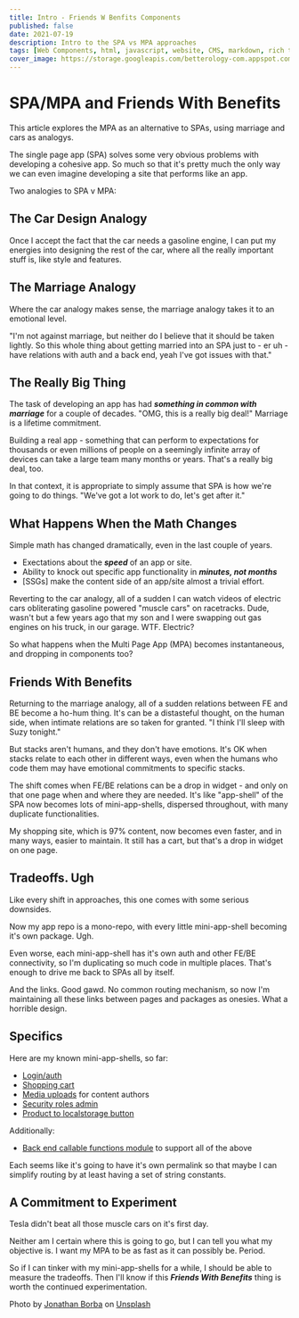 ```yaml
---
title: Intro - Friends W Benfits Components
published: false
date: 2021-07-19
description: Intro to the SPA vs MPA approaches
tags: [Web Components, html, javascript, website, CMS, markdown, rich text]
cover_image: https://storage.googleapis.com/betterology-com.appspot.com/images/landscape/700/jonathan-borba-Azety72JJ54-unsplash.jpg
---
```


# SPA/MPA and Friends With Benefits

This article explores the MPA as an alternative to SPAs, using marriage and cars as analogys.

The single page app (SPA) solves some very obvious problems with developing a cohesive app. So much so that it's pretty much the only way we can even imagine developing a site that performs like an app.

Two analogies to SPA v MPA:

## The Car Design Analogy

Once I accept the fact that the car needs a gasoline engine, I can put my energies into designing the rest of the car, where all the really important stuff is, like style and features.

## The Marriage Analogy

Where the car analogy makes sense, the marriage analogy takes it to an emotional level.

"I'm not against marriage, but neither do I believe that it should be taken lightly. So this whole thing about getting married into an SPA just to - er uh - have relations with auth and a back end, yeah I've got issues with that."

## The Really Big Thing

The task of developing an app has had _**something in common with marriage**_ for a couple of decades. "OMG, this is a really big deal!" Marriage is a lifetime commitment. 

Building a real app - something that can perform to expectations for thousands or even millions of people on a seemingly infinite array of devices can take a large team many months or years. That's a really big deal, too.

In that context, it is appropriate to simply assume that SPA is how we're going to do things. "We've got a lot work to do, let's get after it."

## What Happens When the Math Changes

Simple math has changed dramatically, even in the last couple of years.

- Exectations about the _**speed**_ of an app or site.
- Ability to knock out specific app functionality in _**minutes, not months**_
- [SSGs] make the content side of an app/site almost a trivial effort.

Reverting to the car analogy, all of a sudden I can watch videos of electric cars obliterating gasoline powered "muscle cars" on racetracks. Dude, wasn't but a few years ago that my son and I were swapping out gas engines on his truck, in our garage. WTF. Electric?

So what happens when the Multi Page App (MPA) becomes instantaneous, and dropping in components too?

## Friends With Benefits

Returning to the marriage analogy, all of a sudden relations between FE and BE become a ho-hum thing. It's can be a distasteful thought, on the human side, when intimate relations are so taken for granted. "I think I'll sleep with Suzy tonight."

But stacks aren't humans, and they don't have emotions. It's OK when stacks relate to each other in different ways, even when the humans who code them may have emotional commitments to specific stacks.

The shift comes when FE/BE relations can be a drop in widget - and only on that one page when and where they are needed. It's like "app-shell" of the SPA now becomes lots of mini-app-shells, dispersed throughout, with many duplicate functionalities.

My shopping site, which is 97% content, now becomes even faster, and in many ways, easier to maintain. It still has a cart, but that's a drop in widget on one page.

## Tradeoffs. Ugh

Like every shift in approaches, this one comes with some serious downsides.

Now my app repo is a mono-repo, with every little mini-app-shell becoming it's own package. Ugh.

Even worse, each mini-app-shell has it's own auth and other FE/BE connectivity, so I'm duplicating so much code in multiple places. That's enough to drive me back to SPAs all by itself.

And the links. Good gawd. No common routing mechanism, so now I'm maintaining all these links between pages and packages as onesies. What a horrible design.

## Specifics

Here are my known mini-app-shells, so far:

- [Login/auth](https://github.com/petecarapetyan/page-fb-rdx-auth)
- [Shopping cart](https://github.com/petecarapetyan/page-fb-rdx-cart)
- [Media uploads](https://github.com/petecarapetyan/page-fb-rdx-upload) for content authors
- [Security roles admin](https://github.com/petecarapetyan/page-fb-rdx-role-admin)
- [Product to localstorage button](https://github.com/petecarapetyan/page-click-button-localstorage)

Additionally:

- [Back end callable functions module](https://github.com/petecarapetyan/functions-for-page-fb-rdx) to support all of the above

Each seems like it's going to have it's own permalink so that maybe I can simplify routing by at least having a set of string constants.

## A Commitment to Experiment

Tesla didn't beat all those muscle cars on it's first day.

Neither am I certain where this is going to go, but I can tell you what my objective is. I want my MPA to be as fast as it can possibly be. Period.

So if I can tinker with my mini-app-shells for a while, I should be able to measure the tradeoffs. Then I'll know if this _**Friends With Benefits**_ thing is worth the continued experimentation.

Photo by <a href="https://unsplash.com/@jonathanborba?utm_source=unsplash&utm_medium=referral&utm_content=creditCopyText">Jonathan Borba</a> on <a href="https://unsplash.com/s/photos/romance?utm_source=unsplash&utm_medium=referral&utm_content=creditCopyText">Unsplash</a>
  